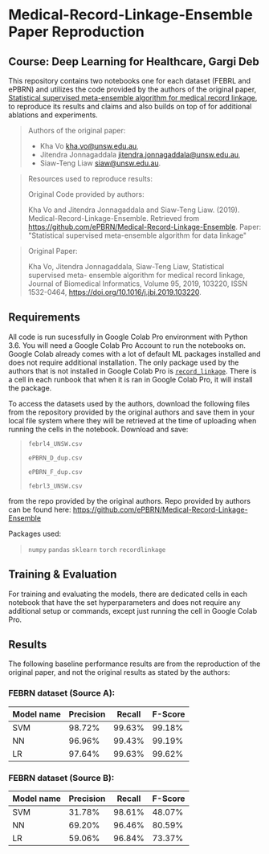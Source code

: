 # Medical-Record-Linkage-Ensemble Paper Reproduction

## Course: Deep Learning for Healthcare, Gargi Deb

This repository contains two notebooks one for each dataset (FEBRL and ePBRN) and utilizes the code provided by the authors of the original paper, [Statistical supervised meta-ensemble algorithm for medical record linkage](https://www.sciencedirect.com/science/article/pii/S1532046419301388?via%3D), to reproduce its results and claims and also builds on top of for additional ablations and experiments.


>Authors of the original paper: 
> + Kha Vo <kha.vo@unsw.edu.au>,
> + Jitendra Jonnagaddala <jitendra.jonnagaddala@unsw.edu.au>,
> + Siaw-Teng Liaw <siaw@unsw.edu.au>.

> Resources used to reproduce results:
>
> Original Code provided by authors:
> 
> Kha Vo and Jitendra Jonnagaddala and Siaw-Teng Liaw. (2019). Medical-Record-Linkage-Ensemble. Retrieved from https://github.com/ePBRN/Medical-Record-Linkage-Ensemble. Paper: "Statistical supervised meta-ensemble algorithm for data linkage"

> Original Paper:
> 
>Kha Vo, Jitendra Jonnagaddala, Siaw-Teng Liaw, Statistical supervised meta-
ensemble algorithm for medical record linkage, Journal of Biomedical Informatics, Volume 95, 2019, 103220, ISSN 1532-0464, https://doi.org/10.1016/j.jbi.2019.103220.


## Requirements

All code is run sucessfully in Google Colab Pro environment with Python 3.6. You will need a Google Colab Pro Account to run the notebooks on. Google Colab already comes with a lot of default ML packages installed and does not require additional installation. The only package used by the authors that is not installed in Google Colab Pro is [`record_linkage`](https://recordlinkage.readthedocs.io/en/latest/about.html). There is a cell in each runbook that when it is ran in Google Colab Pro, it will install the package.

To access the datasets used by the authors, download the following files from the repository provided by the original authors and save them in your local file system where they will be retrieved at the time of uploading when running the cells in the notebook.
Download and save:
> `febrl4_UNSW.csv`
> 
> `ePBRN_D_dup.csv`
> 
> `ePBRN_F_dup.csv`
> 
> `febrl3_UNSW.csv`

from the repo provided by the original authors. Repo provided by authors can be found here: https://github.com/ePBRN/Medical-Record-Linkage-Ensemble

Packages used:
> `numpy`
>`pandas` 
>`sklearn`
>`torch`
>`recordlinkage`

## Training & Evaluation

For training and evaluating the models, there are dedicated cells in each notebook that have the set hyperparameters and does not require any additional setup or commands, except just running the cell in Google Colab Pro.


## Results

The following baseline performance results are from the reproduction of the original paper, and not the original results as stated by the authors:


### FEBRN dataset (Source A):

| Model name  | Precision       | Recall         | F-Score
| ----------- |---------------- | -------------- | ------------|
| SVM         |     98.72%      |      99.63%    |    99.18%   |
| NN          |     96.96%      |      99.43%    |    99.19%   |
| LR          |     97.64%      |      99.63%    |    99.62%   |

### FEBRN dataset (Source B):

| Model name  | Precision       | Recall         | F-Score
| ----------- |---------------- | -------------- | ------------|
| SVM         |     31.78%      |      98.61%    |    48.07%   |
| NN          |     69.20%      |      96.46%    |    80.59%   |
| LR          |     59.06%      |      96.84%    |    73.37%   |

